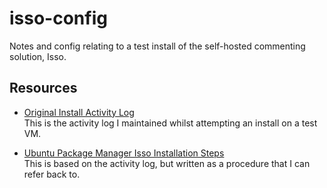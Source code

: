 # isso-config
Notes and config relating to a test install of the self-hosted commenting solution, Isso.

## Resources

* [Original Install Activity Log](original-test-log.md)  
This is the activity log I maintained whilst attempting an install on a test VM.

* [Ubuntu Package Manager Isso Installation Steps](isso-debian-aptget.md)  
This is based on the activity log, but written as a procedure that I can refer back to.
